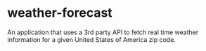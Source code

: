 # weather-forecast
An application that uses a 3rd party API to fetch real time weather information for a given United States of America zip code. 
